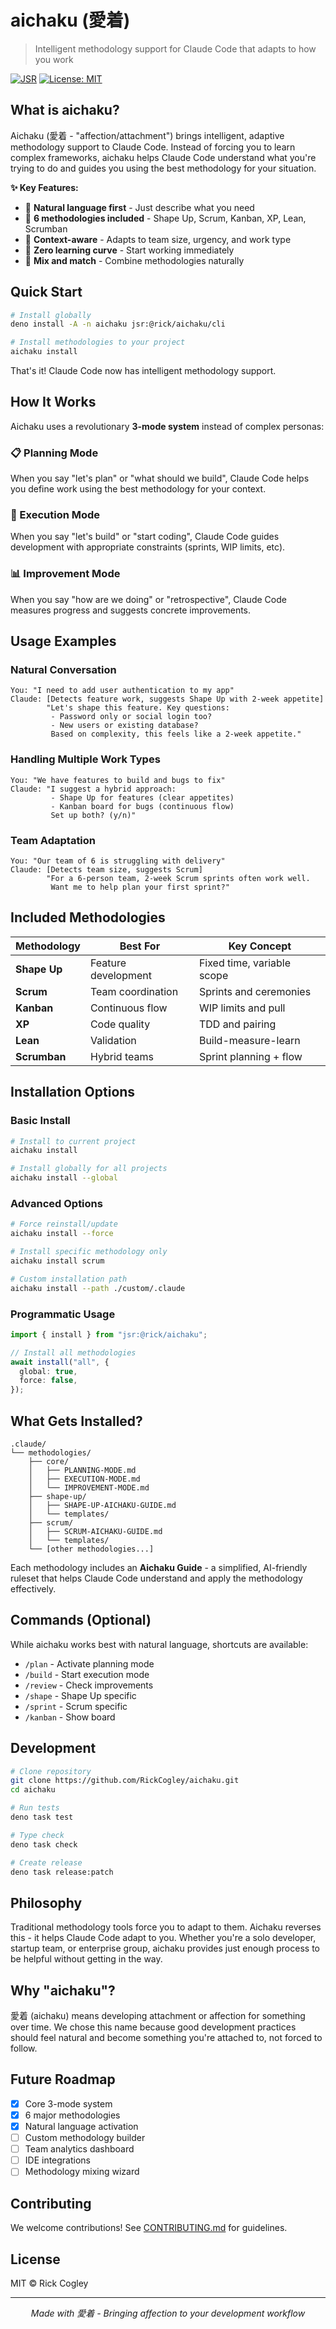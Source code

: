 # aichaku (愛着)

> Intelligent methodology support for Claude Code that adapts to how you work

[![JSR](https://jsr.io/badges/@rick/aichaku)](https://jsr.io/@rick/aichaku)
[![License: MIT](https://img.shields.io/badge/License-MIT-yellow.svg)](https://opensource.org/licenses/MIT)

## What is aichaku?

Aichaku (愛着 - "affection/attachment") brings intelligent, adaptive methodology
support to Claude Code. Instead of forcing you to learn complex frameworks,
aichaku helps Claude Code understand what you're trying to do and guides you
using the best methodology for your situation.

**✨ Key Features:**

- 🎯 **Natural language first** - Just describe what you need
- 🔄 **6 methodologies included** - Shape Up, Scrum, Kanban, XP, Lean, Scrumban
- 🧠 **Context-aware** - Adapts to team size, urgency, and work type
- 🚀 **Zero learning curve** - Start working immediately
- 🔧 **Mix and match** - Combine methodologies naturally

## Quick Start

```bash
# Install globally
deno install -A -n aichaku jsr:@rick/aichaku/cli

# Install methodologies to your project
aichaku install
```

That's it! Claude Code now has intelligent methodology support.

## How It Works

Aichaku uses a revolutionary **3-mode system** instead of complex personas:

### 📋 Planning Mode

When you say "let's plan" or "what should we build", Claude Code helps you
define work using the best methodology for your context.

### 🔨 Execution Mode

When you say "let's build" or "start coding", Claude Code guides development
with appropriate constraints (sprints, WIP limits, etc).

### 📊 Improvement Mode

When you say "how are we doing" or "retrospective", Claude Code measures
progress and suggests concrete improvements.

## Usage Examples

### Natural Conversation

```
You: "I need to add user authentication to my app"
Claude: [Detects feature work, suggests Shape Up with 2-week appetite]
        "Let's shape this feature. Key questions:
         - Password only or social login too?
         - New users or existing database?
         Based on complexity, this feels like a 2-week appetite."
```

### Handling Multiple Work Types

```
You: "We have features to build and bugs to fix"
Claude: "I suggest a hybrid approach:
         - Shape Up for features (clear appetites)
         - Kanban board for bugs (continuous flow)
         Set up both? (y/n)"
```

### Team Adaptation

```
You: "Our team of 6 is struggling with delivery"
Claude: [Detects team size, suggests Scrum]
        "For a 6-person team, 2-week Scrum sprints often work well.
         Want me to help plan your first sprint?"
```

## Included Methodologies

| Methodology  | Best For            | Key Concept                |
| ------------ | ------------------- | -------------------------- |
| **Shape Up** | Feature development | Fixed time, variable scope |
| **Scrum**    | Team coordination   | Sprints and ceremonies     |
| **Kanban**   | Continuous flow     | WIP limits and pull        |
| **XP**       | Code quality        | TDD and pairing            |
| **Lean**     | Validation          | Build-measure-learn        |
| **Scrumban** | Hybrid teams        | Sprint planning + flow     |

## Installation Options

### Basic Install

```bash
# Install to current project
aichaku install

# Install globally for all projects
aichaku install --global
```

### Advanced Options

```bash
# Force reinstall/update
aichaku install --force

# Install specific methodology only
aichaku install scrum

# Custom installation path
aichaku install --path ./custom/.claude
```

### Programmatic Usage

```typescript
import { install } from "jsr:@rick/aichaku";

// Install all methodologies
await install("all", {
  global: true,
  force: false,
});
```

## What Gets Installed?

```
.claude/
└── methodologies/
    ├── core/
    │   ├── PLANNING-MODE.md
    │   ├── EXECUTION-MODE.md
    │   └── IMPROVEMENT-MODE.md
    ├── shape-up/
    │   ├── SHAPE-UP-AICHAKU-GUIDE.md
    │   └── templates/
    ├── scrum/
    │   ├── SCRUM-AICHAKU-GUIDE.md
    │   └── templates/
    └── [other methodologies...]
```

Each methodology includes an **Aichaku Guide** - a simplified, AI-friendly
ruleset that helps Claude Code understand and apply the methodology effectively.

## Commands (Optional)

While aichaku works best with natural language, shortcuts are available:

- `/plan` - Activate planning mode
- `/build` - Start execution mode
- `/review` - Check improvements
- `/shape` - Shape Up specific
- `/sprint` - Scrum specific
- `/kanban` - Show board

## Development

```bash
# Clone repository
git clone https://github.com/RickCogley/aichaku.git
cd aichaku

# Run tests
deno task test

# Type check
deno task check

# Create release
deno task release:patch
```

## Philosophy

Traditional methodology tools force you to adapt to them. Aichaku reverses
this - it helps Claude Code adapt to you. Whether you're a solo developer,
startup team, or enterprise group, aichaku provides just enough process to be
helpful without getting in the way.

## Why "aichaku"?

愛着 (aichaku) means developing attachment or affection for something over time.
We chose this name because good development practices should feel natural and
become something you're attached to, not forced to follow.

## Future Roadmap

- [x] Core 3-mode system
- [x] 6 major methodologies
- [x] Natural language activation
- [ ] Custom methodology builder
- [ ] Team analytics dashboard
- [ ] IDE integrations
- [ ] Methodology mixing wizard

## Contributing

We welcome contributions! See [CONTRIBUTING.md](CONTRIBUTING.md) for guidelines.

## License

MIT © Rick Cogley

---

<p align="center">
  <i>Made with 愛着 - Bringing affection to your development workflow</i>
</p>
